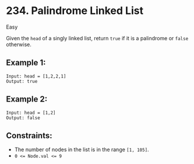 # 234. Palindrome Linked List

Easy

Given the `head` of a singly linked list, return `true` if it is a 
palindrome or `false` otherwise.

 

## Example 1:

```
Input: head = [1,2,2,1]
Output: true
```

## Example 2:

```
Input: head = [1,2]
Output: false
```

## Constraints:

- The number of nodes in the list is in the range `[1, 105]`.
- `0 <= Node.val <= 9`
 